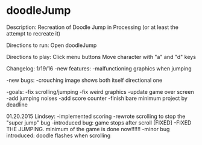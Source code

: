 # doodleJump

Description:
Recreation of Doodle Jump in Processing (or at least the attempt to recreate it)

Directions to run:
Open doodleJump

Directions to play:
Click menu buttons
Move character with "a" and "d" keys

Changelog:
1/19/16
-new features:
  -malfunctioning graphics when jumping
  
-new bugs:
  -crouching image shows both itself directional one

-goals:
  -fix scrolling/jumping
  -fix weird graphics
  -update game over screen
  -add jumping noises
  -add score counter
  -finish bare minimum project by deadline

01.20.2015
Lindsey: 
-implemented scoring
-rewrote scrolling to stop the "super jump" bug
-introduced bug: game stops after scroll [FIXED]
-FIXED THE JUMPING. minimum of the game is done now!!!!!!
-minor bug introduced: doodle flashes when scrolling